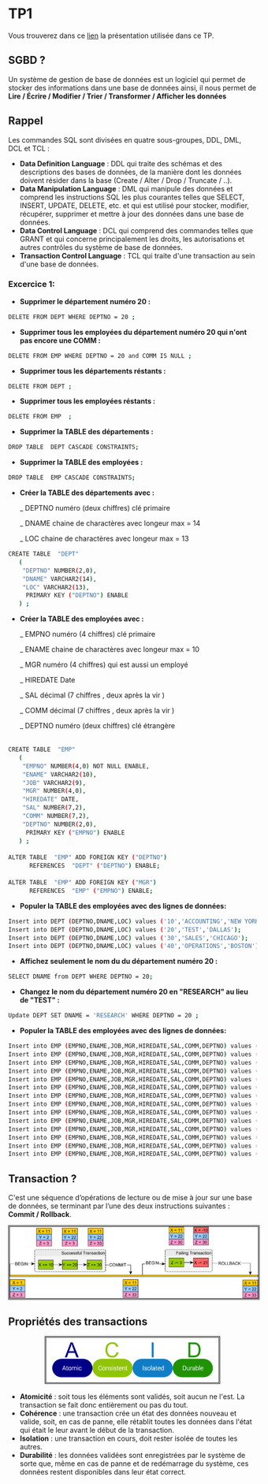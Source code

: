 # TP1

Vous trouverez dans ce [lien]() la présentation utilisée dans ce TP.

## SGBD ?

Un système de gestion de base de données est un logiciel qui permet de 
stocker des informations dans une base de données ainsi, il nous permet de
**Lire / Écrire / Modifier / Trier / Transformer / Afficher
les données**

## Rappel

Les commandes SQL sont divisées en quatre sous-groupes, DDL, DML, DCL et TCL :

- **Data Definition Language** : DDL qui traite des schémas et des descriptions des bases de données, de la manière 
dont les données doivent résider dans la base (Create / Alter / Drop / Truncate / ..).
- **Data Manipulation Language** : DML qui manipule des données et comprend les instructions SQL les plus courantes 
telles que SELECT, INSERT, UPDATE, DELETE, etc. et qui est utilisé pour stocker, modifier, récupérer, supprimer et mettre à jour des données dans une base de données.
- **Data Control Language** : DCL qui comprend des commandes telles que GRANT 
et qui concerne principalement les droits, les autorisations et autres contrôles du système de base de données.
- **Transaction Control Language** : TCL qui traite d'une transaction au sein d'une base de données.



### Excercice 1:

- **Supprimer le département numéro 20 :**  

```sh
DELETE FROM DEPT WHERE DEPTNO = 20 ;
```
- **Supprimer tous les employées du département numéro 20 qui n'ont pas encore une COMM :**  

```sh
DELETE FROM EMP WHERE DEPTNO = 20 and COMM IS NULL ;
```

- **Supprimer tous les départements réstants :**  

```sh
DELETE FROM DEPT ;
```

- **Supprimer tous les employées réstants :**  

```sh
DELETE FROM EMP  ;
```

- **Supprimer la TABLE des départements :**  

```sh
DROP TABLE  DEPT CASCADE CONSTRAINTS;
```

- **Supprimer la TABLE des employées :**  
```sh
DROP TABLE  EMP CASCADE CONSTRAINTS;
```

- **Créer la TABLE des départements avec :**  

  _ DEPTNO numéro (deux chiffres) clé primaire

  _ DNAME chaine de charactères avec longeur max = 14

  _ LOC chaine de charactères avec longeur max = 13


```sh
CREATE TABLE  "DEPT" 
   (
    "DEPTNO" NUMBER(2,0), 
	"DNAME" VARCHAR2(14), 
	"LOC" VARCHAR2(13), 
	 PRIMARY KEY ("DEPTNO") ENABLE
   ) ;
```

- **Créer la TABLE des employées avec :**  

  _ EMPNO numéro (4 chiffres) clé primaire

  _ ENAME chaine de charactères avec longeur max = 10

  _ MGR numéro (4 chiffres) qui est aussi un employé

  _ HIREDATE Date

  _ SAL décimal (7 chiffres , deux après la vir ) 

  _ COMM décimal (7 chiffres , deux après la vir ) 

  _ DEPTNO numéro (deux chiffres) clé étrangère 




```sh

CREATE TABLE  "EMP" 
   (	
    "EMPNO" NUMBER(4,0) NOT NULL ENABLE, 
	"ENAME" VARCHAR2(10), 
	"JOB" VARCHAR2(9), 
	"MGR" NUMBER(4,0), 
	"HIREDATE" DATE, 
	"SAL" NUMBER(7,2), 
	"COMM" NUMBER(7,2), 
	"DEPTNO" NUMBER(2,0), 
	 PRIMARY KEY ("EMPNO") ENABLE
   ) ;

ALTER TABLE  "EMP" ADD FOREIGN KEY ("DEPTNO")
	  REFERENCES  "DEPT" ("DEPTNO") ENABLE;

ALTER TABLE  "EMP" ADD FOREIGN KEY ("MGR")
	  REFERENCES  "EMP" ("EMPNO") ENABLE;

```


- **Populer la TABLE des employées avec des lignes de données:**  

```sh
Insert into DEPT (DEPTNO,DNAME,LOC) values ('10','ACCOUNTING','NEW YORK');
Insert into DEPT (DEPTNO,DNAME,LOC) values ('20','TEST','DALLAS');
Insert into DEPT (DEPTNO,DNAME,LOC) values ('30','SALES','CHICAGO');
Insert into DEPT (DEPTNO,DNAME,LOC) values ('40','OPERATIONS','BOSTON');
```




- **Affichez seulement le nom du du département numéro 20 :**  

```sh
SELECT DNAME from DEPT WHERE DEPTNO = 20; 
```


- **Changez le nom du département numéro 20 en "RESEARCH" au lieu de "TEST" :**  

```sh
Update DEPT SET DNAME = 'RESEARCH' WHERE DEPTNO = 20 ;
```


- **Populer la TABLE des employées avec des lignes de données:**  

```sh
Insert into EMP (EMPNO,ENAME,JOB,MGR,HIREDATE,SAL,COMM,DEPTNO) values ('7839','KING','PRESIDENT',null,to_date('17/11/81','DD/MM/RR'),'5000',null,'10');
Insert into EMP (EMPNO,ENAME,JOB,MGR,HIREDATE,SAL,COMM,DEPTNO) values ('7698','BLAKE','MANAGER','7839',to_date('01/05/81','DD/MM/RR'),'2850',null,'30');
Insert into EMP (EMPNO,ENAME,JOB,MGR,HIREDATE,SAL,COMM,DEPTNO) values ('7782','CLARK','MANAGER','7839',to_date('09/06/81','DD/MM/RR'),'2450',null,'10');
Insert into EMP (EMPNO,ENAME,JOB,MGR,HIREDATE,SAL,COMM,DEPTNO) values ('7566','JONES','MANAGER','7839',to_date('02/04/81','DD/MM/RR'),'2975',null,'20');
Insert into EMP (EMPNO,ENAME,JOB,MGR,HIREDATE,SAL,COMM,DEPTNO) values ('7788','SCOTT','ANALYST','7566',to_date('09/12/82','DD/MM/RR'),'3000',null,'20');
Insert into EMP (EMPNO,ENAME,JOB,MGR,HIREDATE,SAL,COMM,DEPTNO) values ('7902','FORD','ANALYST','7566',to_date('03/12/81','DD/MM/RR'),'3000',null,'20');
Insert into EMP (EMPNO,ENAME,JOB,MGR,HIREDATE,SAL,COMM,DEPTNO) values ('7369','SMITH','CLERK','7902',to_date('17/12/80','DD/MM/RR'),'800',null,'20');
Insert into EMP (EMPNO,ENAME,JOB,MGR,HIREDATE,SAL,COMM,DEPTNO) values ('7499','ALLEN','SALESMAN','7698',to_date('20/02/81','DD/MM/RR'),'1600','300','30');
Insert into EMP (EMPNO,ENAME,JOB,MGR,HIREDATE,SAL,COMM,DEPTNO) values ('7521','WARD','SALESMAN','7698',to_date('22/02/81','DD/MM/RR'),'1250','500','30');
Insert into EMP (EMPNO,ENAME,JOB,MGR,HIREDATE,SAL,COMM,DEPTNO) values ('7654','MARTIN','SALESMAN','7698',to_date('28/09/81','DD/MM/RR'),'1250','1400','30');
Insert into EMP (EMPNO,ENAME,JOB,MGR,HIREDATE,SAL,COMM,DEPTNO) values ('7844','TURNER','SALESMAN','7698',to_date('08/09/81','DD/MM/RR'),'1500','0','30');
Insert into EMP (EMPNO,ENAME,JOB,MGR,HIREDATE,SAL,COMM,DEPTNO) values ('7876','ADAMS','CLERK','7788',to_date('12/01/83','DD/MM/RR'),'1100',null,'20');
Insert into EMP (EMPNO,ENAME,JOB,MGR,HIREDATE,SAL,COMM,DEPTNO) values ('7900','JAMES','CLERK','7698',to_date('03/12/81','DD/MM/RR'),'950',null,'30');
Insert into EMP (EMPNO,ENAME,JOB,MGR,HIREDATE,SAL,COMM,DEPTNO) values ('7934','MILLER','CLERK','7782',to_date('23/01/82','DD/MM/RR'),'1300',null,'10');


```




## Transaction ?

C'est une séquence d’opérations de lecture ou de mise à jour sur une base de données, 
se terminant par l’une des deux instructions suivantes : **Commit / Rollback**.

<div style="text-align:center">
	<img src="images/1.png" alt="picture" style = "width:550px;border-style: double" />
</div>

## Propriétés des transactions

<div style="text-align:center">
	<img src="images/2.png" alt="picture" style = "width:350px;border-style: double" />
</div>

- **Atomicité** : soit tous les éléments sont validés, soit aucun ne l'est. La transaction se fait donc entièrement ou pas du tout.
- **Cohérence** : une transaction crée un état des données nouveau et valide, soit, en cas de panne, elle rétablit toutes les données dans l'état qui était le leur avant le début de la transaction.
- **Isolation** : une transaction en cours, doit rester isolée de toutes les autres.
- **Durabilité** : les données validées sont enregistrées par le système de sorte que, même en cas de panne et de redémarrage du système, ces données restent disponibles dans leur état correct. 


